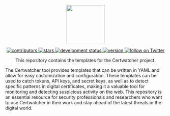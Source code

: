 <p align="center">
  <img width="120" height="auto" src="https://user-images.githubusercontent.com/110246050/222305639-7d263c1c-a7eb-45ac-b389-065f38c5e3fd.svg">
</p>

<p align="center">
  <a href="#">
    <img src="https://img.shields.io/github/contributors/drfabiocastro/certwatcher-templates" alt="contributors">
  </a>
  <a href="#">
    <img src="https://img.shields.io/github/stars/drfabiocastro/certwatcher-templates" alt="stars">
  </a>
 <a href="#">
  <img src="https://img.shields.io/badge/development-active-yellow.svg" alt="development status">
 </a>
  <a href="#">
    <img src="https://img.shields.io/badge/version-v0.1.0-blue" alt="version">
  </a>
  <a href="https://twitter.com/drfabiocastro">
    <img src="https://img.shields.io/twitter/follow/drfabiocastro?style=social&logo=twitter" alt="follow on Twitter">
  </a>
</p>

<p align="center">
This repository contains the templates for the Certwatcher project.
</p>

The Certwatcher tool provides templates that can be written in YAML and allow for easy customization and configuration. These templates can be used to catch tokens, API keys, and secret keys, as well as to detect specific patterns in digital certificates, making it a valuable tool for monitoring and detecting suspicious activity on the web. This repository is an essential resource for security professionals and researchers who want to use Certwatcher in their work and stay ahead of the latest threats in the digital world.
